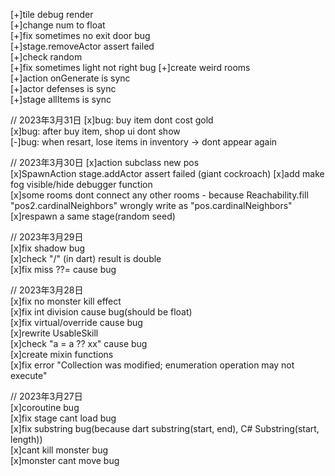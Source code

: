 [+]tile debug render  
[+]change num to float  
[+]fix sometimes no exit door bug  
[+]stage.removeActor assert failed   
[+]check random  
[+]fix sometimes light not right bug
[+]create weird rooms  
[+]action onGenerate is sync  
[+]actor defenses is sync  
[+]stage allItems is sync  

// 2023年3月31日
[x]bug: buy item dont cost gold  
[x]bug: after buy item, shop ui dont show  
[-]bug: when resart, lose items in inventory -> dont appear again  

// 2023年3月30日
[x]action subclass new pos  
[x]SpawnAction stage.addActor assert failed (giant cockroach) 
[x]add make fog visible/hide debugger function  
[x]some rooms dont connect any other rooms - because Reachability.fill "pos2.cardinalNeighbors" wrongly write as "pos.cardinalNeighbors"  
[x]respawn a same stage(random seed)  

// 2023年3月29日  
[x]fix shadow bug  
[x]check "/" (in dart) result is double  
[x]fix miss ??= cause bug  

// 2023年3月28日  
[x]fix no monster kill effect  
[x]fix int division cause bug(should be float)  
[x]fix virtual/override cause bug  
[x]rewrite UsableSkill  
[x]check "a = a ?? xx" cause bug  
[x]create mixin functions  
[x]fix error "Collection was modified; enumeration operation may not execute"  

// 2023年3月27日  
[x]coroutine bug  
[x]fix stage cant load bug  
[x]fix substring bug(because dart substring(start, end), C# Substring(start, length))  
[x]cant kill monster bug  
[x]monster cant move bug  

